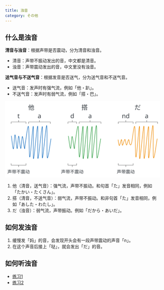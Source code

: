 ```yaml
---
title: 浊音
category: その他
---
```


## 什么是浊音

**清音与浊音**：根据声带是否震动，分为清音和浊音。

- 清音：声带不振动发出的音，中文都是清音。
- 浊音：声带震动发出的音，中文里没有浊音。

**送气音与不送气音**：根据发音是否送气，分为送气音和不送气音。

- 送气音：发声时有强气流，例如「他・趴」。
- 不送气音：发声时有弱气流，例如「搭・巴」。

![dakuonn](/static/imgs/japanese-dakuonn.svg)

1. 他（清音，送气音）：强气流，声带不振动。和句首「た」发音相同，例如「たかい・たくさん」。
2. 搭（清音，不送气音）：弱气流，声带不振动。和非句首「た」发音相同，例如「あした・わたし」。
3. だ（浊音）：弱气流，声带振动。例如「だから・あいだ」。

## 如何发浊音

1. 缓慢发「妈」的音，会发现开头会有一段声带震动的声音「n」。
2. 在这个声音后接上「哒」，就会发出「だ」的音。

## 如何听浊音

- [练习1](http://nihongo.hum.tmu.ac.jp/mic-j/VoAspNew/index.html)
- [练习2](https://www.jp-lab.com/stop-voicing-practice1)
